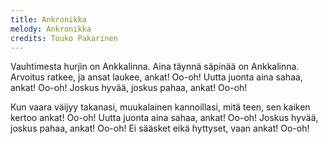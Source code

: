 ```yaml
---
title: Ankronikka
melody: Ankronikka
credits: Touko Pakarinen
---
```


Vauhtimesta hurjin on Ankkalinna.
Aina täynnä säpinää on Ankkalinna.
Arvoitus ratkee, ja ansat laukee, ankat! Oo-oh!
Uutta juonta aina sahaa, ankat! Oo-oh!
Joskus hyvää, joskus pahaa, ankat! Oo-oh!

Kun vaara väijyy takanasi, muukalainen kannoillasi,
mitä teen, sen kaiken kertoo ankat! Oo-oh!
Uutta juonta aina sahaa, ankat! Oo-oh!
Joskus hyvää, joskus pahaa, ankat! Oo-oh!
Ei sääsket eikä hyttyset, vaan ankat! Oo-oh!